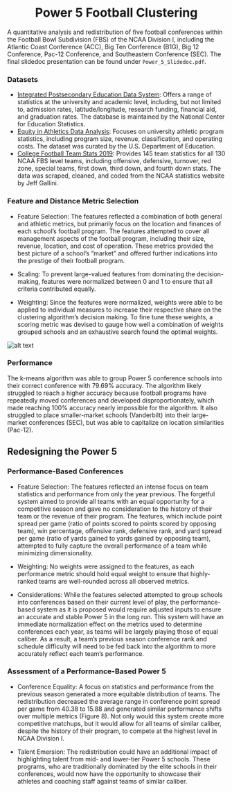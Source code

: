 <h1 align="center">Power 5 Football Clustering</h1>

A quantitative analysis and redistribution of five football conferences within the Football Bowl Subdivision (FBS) of the NCAA Division I, including the Atlantic Coast Conference (ACC), Big Ten Conference (B1G), Big 12 Conference, Pac-12 Conference, and Southeastern Conference (SEC). The final slidedoc presentation can be found under `Power_5_Slidedoc.pdf`.

### Datasets

- [Integrated Postsecondary Education Data System](https://nces.ed.gov/ipeds/datacenter/InstitutionByName.aspx?goToReportId=1): Offers a range of statistics at the university and academic level, including, but not limited to, admission rates, latitude/longitude, research funding, financial aid, and graduation rates. The database is maintained by the National Center for Education Statistics.
- [Equity in Athletics Data Analysis](https://ope.ed.gov/athletics/#/customdata/search): Focuses on university athletic program statistics, including program size, revenue, classification, and operating costs. The dataset was curated by the U.S. Department of Education.
- [College Football Team Stats 2019](https://www.kaggle.com/jeffgallini/college-football-team-stats-2019): Provides 145 team statistics for all 130 NCAA FBS level teams, including offensive, defensive, turnover, red zone, special teams, first down, third down, and fourth down stats. The data was scraped, cleaned, and coded from the NCAA statistics website by Jeff Gallini.

### Feature and Distance Metric Selection

- Feature Selection: The features reflected a combination of both general and athletic metrics, but primarily focus on the location and finances of each school’s football program. The features attempted to cover all management aspects of the football program, including their size, revenue, location, and cost of operation. These metrics provided the best picture of a school’s “market” and offered further indications into the prestige of their football program.

- Scaling: To prevent large-valued features from dominating the decision-making, features were normalized between 0 and 1 to ensure that all criteria contributed equally.

- Weighting: Since the features were normalized, weights were able to be applied to individual measures to increase their respective share on the clustering algorithm’s decision making. To fine tune these weights, a scoring metric was devised to gauge how well a combination of weights grouped schools and an exhaustive search found the optimal weights.

![alt text](https://github.com/jetthollister/markdown-here/raw/master/src/common/images/icon48.png "Logo Title Text 1")

### Performance

The k-means algorithm was able to group Power 5 conference schools into their correct conference with 79.69% accuracy. The algorithm likely struggled to reach a higher accuracy because football programs have repeatedly moved conferences and developed disproportionately, which made reaching 100% accuracy nearly impossible for the algorithm. It also struggled to place smaller-market schools (Vanderbilt) into their large-market conferences (SEC), but was able to capitalize on location similarities (Pac-12).

## Redesigning the Power 5

### Performance-Based Conferences

- Feature Selection: The features reflected an intense focus on team statistics and performance from only the year previous. The forgetful system aimed to provide all teams with an equal opportunity for a competitive season and gave no consideration to the history of their team or the revenue of their program. The features, which include point spread per game (ratio of points scored to points scored by opposing team), win percentage, offensive rank, defensive rank, and yard spread per game (ratio of yards gained to yards gained by opposing team), attempted to fully capture the overall performance of a team while minimizing dimensionality. 

- Weighting: No weights were assigned to the features, as each performance metric should hold equal weight to ensure that highly-ranked teams are well-rounded across all observed metrics.

- Considerations: While the features selected attempted to group schools into conferences based on their current level of play, the performance-based system as it is proposed would require adjusted inputs to ensure an accurate and stable Power 5 in the long run. This system will have an immediate normalization effect on the metrics used to determine conferences each year, as teams will be largely playing those of equal caliber. As a result, a team’s previous season conference rank and schedule difficulty will need to be fed back into the algorithm to more accurately reflect each team’s performance.

### Assessment of a Performance-Based Power 5 

- Conference Equality: A focus on statistics and performance from the previous season generated a more equitable distribution of teams. The redistribution decreased the average range in conference point spread per game from 40.38 to 15.88 and generated similar performance shifts over multiple metrics (Figure 8). Not only would this system create more competitive matchups, but it would allow for all teams of similar caliber, despite the history of their program, to compete at the highest level in NCAA Division I.

- Talent Emersion: The redistribution could have an additional impact of highlighting talent from mid- and lower-tier Power 5 schools. These programs, who are traditionally dominated by the elite schools in their conferences, would now have the opportunity to showcase their athletes and coaching staff against teams of similar caliber.
